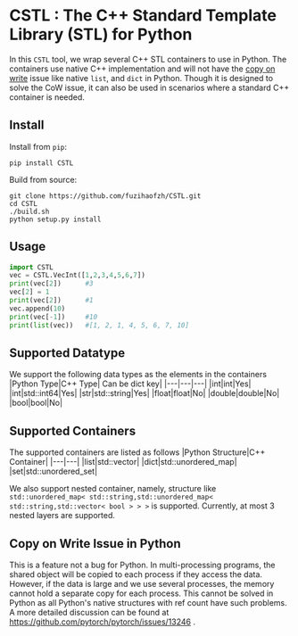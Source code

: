 # CSTL : The C++ Standard Template Library (STL) for Python

In this `CSTL` tool, we wrap several C++ STL containers to use in Python. The containers use native C++ implementation and will not have the [copy on write](https://en.wikipedia.org/wiki/Copy-on-write) issue like native `list`, and `dict` in Python. Though it is designed to solve the CoW issue, it can also be used in scenarios where a standard C++ container is needed.

## Install
Install from `pip`:
```
pip install CSTL
```
Build from source:
```
git clone https://github.com/fuzihaofzh/CSTL.git
cd CSTL
./build.sh
python setup.py install
```

## Usage 
```python
import CSTL
vec = CSTL.VecInt([1,2,3,4,5,6,7])
print(vec[2])      #3
vec[2] = 1
print(vec[2])      #1
vec.append(10)
print(vec[-1])     #10
print(list(vec))   #[1, 2, 1, 4, 5, 6, 7, 10]
```

## Supported Datatype

We support the following data types as the elements in the containers
|Python Type|C++ Type| Can be dict key|
|---|---|---|
|int|int|Yes|
|int|std::int64|Yes|
|str|std::string|Yes|
|float|float|No|
|double|double|No|
|bool|bool|No|

## Supported Containers
The supported containers are listed as follows
|Python Structure|C++ Container| 
|---|---|
|list|std::vector|
|dict|std::unordered_map|
|set|std::unordered_set|

We also support nested container, namely, structure like `std::unordered_map< std::string,std::unordered_map< std::string,std::vector< bool > > >` is supported. Currently, at most 3 nested layers are supported.

## Copy on Write Issue in Python
This is a feature not a bug for Python. In multi-processing programs, the shared object will be copied to each process if they access the data. However, if the data is large and we use several processes, the memory cannot hold a separate copy for each process. This cannot be solved in Python as all Python's native structures with ref count have such problems. A more detailed discussion can be found at https://github.com/pytorch/pytorch/issues/13246 .




